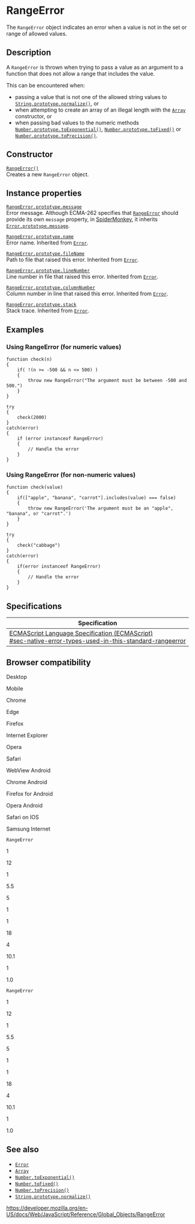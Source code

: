 RangeError
==========

The `RangeError` object indicates an error when a value is not in the set or range of allowed values.

Description
-----------

A `RangeError` is thrown when trying to pass a value as an argument to a function that does not allow a range that includes the value.

This can be encountered when:

-   passing a value that is not one of the allowed string values to [`String.prototype.normalize()`](string/normalize), or
-   when attempting to create an array of an illegal length with the [`Array`](array) constructor, or
-   when passing bad values to the numeric methods [`Number.prototype.toExponential()`](number/toexponential), [`Number.prototype.toFixed()`](number/tofixed) or [`Number.prototype.toPrecision()`](number/toprecision).

Constructor
-----------

[`RangeError()`](rangeerror/rangeerror)  
Creates a new `RangeError` object.

Instance properties
-------------------

[`RangeError.prototype.message`](error/message)  
Error message. Although ECMA-262 specifies that [`RangeError`](rangeerror) should provide its own `message` property, in [SpiderMonkey](https://developer.mozilla.org/en-US/docs/Mozilla/Projects/SpiderMonkey), it inherits [`Error.prototype.message`](error/message).

[`RangeError.prototype.name`](error/name)  
Error name. Inherited from [`Error`](error).

[`RangeError.prototype.fileName`](error/filename)  
Path to file that raised this error. Inherited from [`Error`](error).

[`RangeError.prototype.lineNumber`](error/linenumber)  
Line number in file that raised this error. Inherited from [`Error`](error).

[`RangeError.prototype.columnNumber`](error/columnnumber)  
Column number in line that raised this error. Inherited from [`Error`](error).

[`RangeError.prototype.stack`](error/stack)  
Stack trace. Inherited from [`Error`](error).

Examples
--------

### Using RangeError (for numeric values)

    function check(n)
    {
        if( !(n >= -500 && n <= 500) )
        {
            throw new RangeError("The argument must be between -500 and 500.")
        }
    }

    try
    {
        check(2000)
    }
    catch(error)
    {
        if (error instanceof RangeError)
        {
            // Handle the error
        }
    }

### Using RangeError (for non-numeric values)

    function check(value)
    {
        if(["apple", "banana", "carrot"].includes(value) === false)
        {
            throw new RangeError('The argument must be an "apple", "banana", or "carrot".')
        }
    }

    try
    {
        check("cabbage")
    }
    catch(error)
    {
        if(error instanceof RangeError)
        {
            // Handle the error
        }
    }

Specifications
--------------

<table><thead><tr class="header"><th>Specification</th></tr></thead><tbody><tr class="odd"><td><a href="https://tc39.es/ecma262/#sec-native-error-types-used-in-this-standard-rangeerror">ECMAScript Language Specification (ECMAScript)<br />
<span class="small">#sec-native-error-types-used-in-this-standard-rangeerror</span></a></td></tr></tbody></table>

Browser compatibility
---------------------

Desktop

Mobile

Chrome

Edge

Firefox

Internet Explorer

Opera

Safari

WebView Android

Chrome Android

Firefox for Android

Opera Android

Safari on IOS

Samsung Internet

`RangeError`

1

12

1

5.5

5

1

1

18

4

10.1

1

1.0

`RangeError`

1

12

1

5.5

5

1

1

18

4

10.1

1

1.0

See also
--------

-   [`Error`](error)
-   [`Array`](array)
-   [`Number.toExponential()`](number/toexponential)
-   [`Number.toFixed()`](number/tofixed)
-   [`Number.toPrecision()`](number/toprecision)
-   [`String.prototype.normalize()`](string/normalize)

<a href="https://developer.mozilla.org/en-US/docs/Web/JavaScript/Reference/Global_Objects/RangeError" class="_attribution-link">https://developer.mozilla.org/en-US/docs/Web/JavaScript/Reference/Global_Objects/RangeError</a>
